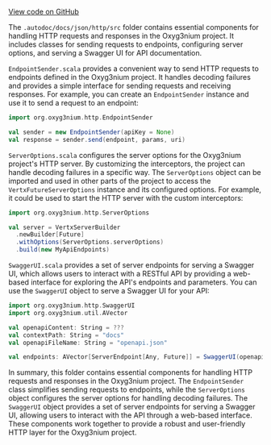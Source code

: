 [View code on GitHub](https://github.com/alephium/alephium/.autodoc/docs/json/http/src)

The `.autodoc/docs/json/http/src` folder contains essential components for handling HTTP requests and responses in the Oxyg3nium project. It includes classes for sending requests to endpoints, configuring server options, and serving a Swagger UI for API documentation.

`EndpointSender.scala` provides a convenient way to send HTTP requests to endpoints defined in the Oxyg3nium project. It handles decoding failures and provides a simple interface for sending requests and receiving responses. For example, you can create an `EndpointSender` instance and use it to send a request to an endpoint:

```scala
import org.oxyg3nium.http.EndpointSender

val sender = new EndpointSender(apiKey = None)
val response = sender.send(endpoint, params, uri)
```

`ServerOptions.scala` configures the server options for the Oxyg3nium project's HTTP server. By customizing the interceptors, the project can handle decoding failures in a specific way. The `ServerOptions` object can be imported and used in other parts of the project to access the `VertxFutureServerOptions` instance and its configured options. For example, it could be used to start the HTTP server with the custom interceptors:

```scala
import org.oxyg3nium.http.ServerOptions

val server = VertxServerBuilder
  .newBuilder[Future]
  .withOptions(ServerOptions.serverOptions)
  .build(new MyApiEndpoints)
```

`SwaggerUI.scala` provides a set of server endpoints for serving a Swagger UI, which allows users to interact with a RESTful API by providing a web-based interface for exploring the API's endpoints and parameters. You can use the `SwaggerUI` object to serve a Swagger UI for your API:

```scala
import org.oxyg3nium.http.SwaggerUI
import org.oxyg3nium.util.AVector

val openapiContent: String = ???
val contextPath: String = "docs"
val openapiFileName: String = "openapi.json"

val endpoints: AVector[ServerEndpoint[Any, Future]] = SwaggerUI(openapiContent, contextPath, openapiFileName)
```

In summary, this folder contains essential components for handling HTTP requests and responses in the Oxyg3nium project. The `EndpointSender` class simplifies sending requests to endpoints, while the `ServerOptions` object configures the server options for handling decoding failures. The `SwaggerUI` object provides a set of server endpoints for serving a Swagger UI, allowing users to interact with the API through a web-based interface. These components work together to provide a robust and user-friendly HTTP layer for the Oxyg3nium project.
